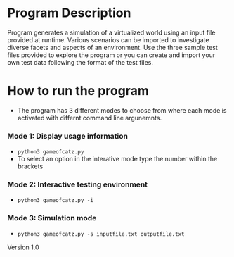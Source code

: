 # Program Description
Program generates a simulation of a virtualized world using an input file provided at runtime.
Various scenarios can be imported to investigate diverse facets and aspects of an environment. 
Use the three sample test files provided to explore the program or you can create and import your own test data 
following the format of the test files.

# How to run the program
- The program has 3 different modes to choose from where each mode is activated with differnt command line argunemnts.

### Mode 1: Display usage information
- `python3 gameofcatz.py`
- To select an option in the interative mode type the number within the brackets 

### Mode 2: Interactive testing environment
- `python3 gameofcatz.py -i`

### Mode 3: Simulation mode
- `python3 gameofcatz.py -s inputfile.txt outputfile.txt`

Version 1.0
